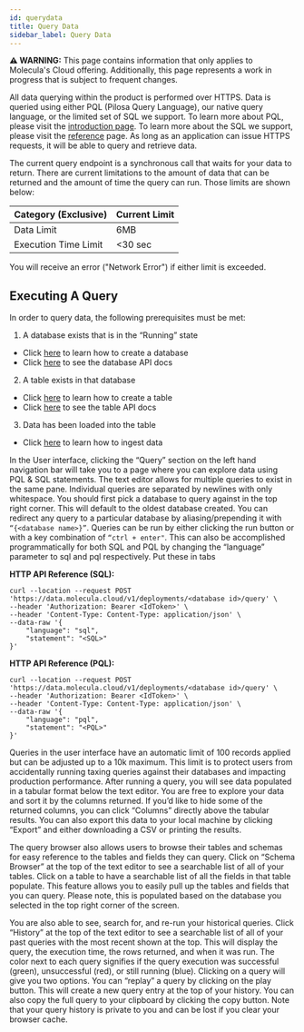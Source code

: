 ```yaml
---
id: querydata
title: Query Data
sidebar_label: Query Data
---
```


 **⚠ WARNING:** This page contains information that only applies to Molecula's Cloud offering. Additionally, this page represents a work in progress that is subject to frequent changes. 
 
All data querying within the product is performed over HTTPS. Data is queried using either PQL (Pilosa Query Language), our native query language, or the limited set of SQL we support. To learn more about PQL, please visit the [introduction page](/data-querying/pql/introduction). To learn more about the SQL we support, please visit the [reference](/reference/data-querying/sql) page. As long as an application can issue HTTPS requests, it will be able to query and retrieve data.

The current query endpoint is a synchronous call that waits for your data to return. There are current limitations to the amount of data that can be returned and the amount of time the query can run. Those limits are shown below:

|Category (Exclusive) | Current Limit  |
| --- | ----------- |
|Data Limit           |  6MB |
|Execution Time Limit        | <30 sec|

You will receive an error ("Network Error") if either limit is exceeded.

## Executing A Query

In order to query data, the following prerequisites must be met:

1. A database exists that is in the “Running” state
- Click [here](/setting-up-featurebase/cloud/creating-deployment) to learn how to create a database
- Click [here](/reference/api/cloud/api) to see the database API docs
2. A table exists in that database
- Click [here](/data-ingestion/cloud/tables) to learn how to create a table
- Click [here](/reference/api/cloud/api) to see the table API docs
3. Data has been loaded into the table
- Click [here](/data-ingestion/cloud/api) to learn how to ingest data

In the User interface, clicking the “Query” section on the left hand navigation bar will take you to a page where you can explore data using PQL & SQL statements. The text editor allows for multiple queries to exist in the same pane. Individual queries are separated by newlines with only whitespace. You should first pick a database to query against in the top right corner. This will default to the oldest database created. You can redirect any query to a particular database by aliasing/prepending it with `“{<database name>}”`. Queries can be run by either clicking the run button or with a key combination of `“ctrl + enter"`. This can also be accomplished programmatically <link to query in references> for both SQL and PQL by changing the “language” parameter to sql and pql respectively. Put these in tabs

**HTTP API Reference (SQL):**
```shell
curl --location --request POST 'https://data.molecula.cloud/v1/deployments/<database id>/query' \
--header 'Authorization: Bearer <IdToken>' \
--header 'Content-Type: Content-Type: application/json' \
--data-raw '{ 
    "language": "sql", 
    "statement": "<SQL>"
}'
```

**HTTP API Reference (PQL):**
```shell
curl --location --request POST 'https://data.molecula.cloud/v1/deployments/<database id>/query' \
--header 'Authorization: Bearer <IdToken>' \
--header 'Content-Type: Content-Type: application/json' \
--data-raw '{ 
    "language": "pql", 
    "statement": "<PQL>"
}'
```

Queries in the user interface have an automatic limit of 100 records applied but can be adjusted up to a 10k maximum. This limit is to protect users from accidentally running taxing queries against their databases and impacting production performance. After running a query, you will see data populated in a tabular format below the text editor. You are free to explore your data and sort it by the columns returned. If you’d like to hide some of the returned columns, you can click “Columns” directly above the tabular results. You can also export this data to your local machine by clicking “Export” and either downloading a CSV or printing the results.

The query browser also allows users to browse their tables and schemas for easy reference to the tables and fields they can query. Click on “Schema Browser” at the top of the text editor to see a searchable list of all of your tables. Click on a table to have a searchable list of all the fields in that table populate. This feature allows you to easily pull up the tables and fields that you can query. Please note, this is populated based on the database you selected in the top right corner of the screen.

You are also able to see, search for, and re-run your historical queries. Click “History” at the top of the text editor to see a searchable list of all of your past queries with the most recent shown at the top. This will display the query, the execution time, the rows returned, and when it was run. The color next to each query signifies if the query execution was successful (green), unsuccessful (red), or still running (blue). Clicking on a query will give you two options. You can “replay” a query by clicking on the play button. This will create a new query entry at the top of your history. You can also copy the full query to your clipboard by clicking the copy button. Note that your query history is private to you and can be lost if you clear your browser cache.
